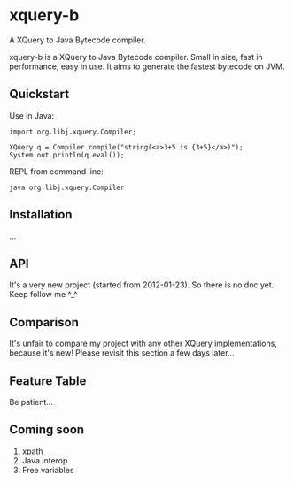 xquery-b
=============
A XQuery to Java Bytecode compiler.

xquery-b is a XQuery to Java Bytecode compiler. Small in size, fast in performance, easy in use.
It aims to generate the fastest bytecode on JVM.

Quickstart
----------
Use in Java:

	import org.libj.xquery.Compiler;

	XQuery q = Compiler.compile("string(<a>3+5 is {3+5}</a>)");
	System.out.println(q.eval());

REPL from command line:

	java org.libj.xquery.Compiler

Installation
------------
...

API
---
It's a very new project (started from 2012-01-23). So there is no doc yet. Keep follow me ^_^


Comparison
----------
It's unfair to compare my project with any other XQuery implementations, because it's new! Please revisit this section a few days later...

Feature Table
------------
Be patient...

Coming soon
-----------
1. xpath
2. Java interop
3. Free variables

